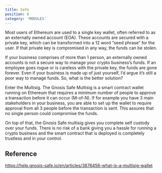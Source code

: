 ```yaml
---
title: Safe
position: 8
category: 'MODULES'
---
```


Most users of Ethereum are used to a single key wallet, often referred to as an externally owned account (EOA). These accounts are secured with a private key, which can be transformed into a 12 word “seed phrase” for the user. If that private key is compromised in any way, the funds can be stolen.

If your business comprises of more than 1 person, an externally owned accounts is not a secure way to manage your crypto business’s funds. If an employee goes rogue or is careless with the private key, the funds are gone forever. Even if your business is made up of just yourself, I’d argue it’s still a poor way to manage funds. So, what is the better solution?

Enter the Multisig. The Gnosis Safe Multisig is a smart contract wallet running on Ethereum that requires a minimum number of people to approve a transaction before it can occur (M-of-N). If for example you have 3 main stakeholders in your business, you are able to set up the wallet to require approval from all 3 people before the transaction is sent. This assures that no single person could compromise the funds.

On top of that, the Gnosis Safe multisig gives you complete self custody over your funds. There is no risk of a bank giving you a hassle for running a crypto business and the smart contract that is deployed is completely trustless and in your control.


## Reference
https://help.gnosis-safe.io/en/articles/3876456-what-is-a-multisig-wallet

